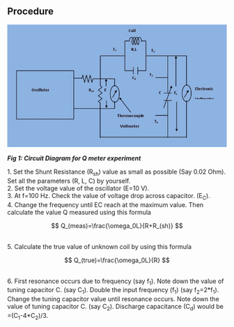 ## Procedure

<p align="center">

![Rm501 Figure](images/pic1.jpg)

***Fig 1: Circuit Diagram for Q meter experiment***
</p>
1. Set the Shunt Resistance (R<sub>sh</sub>)
 value as small as possible (Say 0.02 Ohm). Set all the parameters (R, L, C) by yourself.
 </br>
2. Set the voltage value of the oscillator (E=10 V).
 </br>
3. At f=100 Hz. Check the value of voltage drop across capacitor. (E<sub>C</sub>).
 </br>
4. Change the frequency until EC reach at the maximum value. Then calculate the value Q measured using this formula

$$ Q_(meas)=\frac{\omega_0L}{R+R_(sh)} $$

 </br>
5. Calculate the true value of unknown coil by using this formula

$$ Q_(true)=\frac{\omega_0L}{R} $$

 </br>
6. First resonance occurs due to frequency (say f<sub>1</sub>). Note down the value of tuning capacitor C. (say C<sub>1</sub>). Double the input frequency (f<sub>1</sub>) (say f<sub>2</sub>=2*f<sub>1</sub>). Change the tuning capacitor value until resonance occurs. Note down the value of tuning capacitor C. (say C<sub>2</sub>). Discharge capacitance (C<sub>d</sub>) would be =(C<sub>1</sub>-4*C<sub>2</sub>)/3.

<script id="MathJax-script" async src="https://cdn.jsdelivr.net/npm/mathjax@3/es5/tex-mml-chtml.js"></script>
